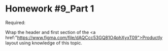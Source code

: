 # Homework #9_Part 1

Required:

Wrap the header and first section of the <a href:"https://www.figma.com/file/dAQCcc53GQ81O4phXyxT09">Productly layout<a> using knowledge of this topic. 
